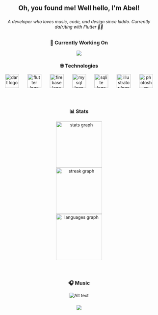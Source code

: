 <h2 align="center">Oh, you found me! Well hello, I'm Abel!</h2>

###

<h6 align="center">A developer who loves music, code, and design since kiddo. Currently da(r)ting with Flutter 💙🤫</h6>

###

<h3 align="center">🧐 Currently Working On</h3>
<div align="center">
  <a href="https://github.com/abelherl/traffeye_sg_flutter">
    <img src="https://gh-card.dev/repos/abelherl/traffeye_sg_flutter.svg">
  </a>
</div>

###

<h3 align="center">🤓 Technologies</h3>
<div align="center">
  <img src="https://cdn.jsdelivr.net/gh/devicons/devicon/icons/dart/dart-original.svg" height="45" alt="dart logo"  />
  <img width="20" />
  <img src="https://cdn.jsdelivr.net/gh/devicons/devicon/icons/flutter/flutter-original.svg" height="45" alt="flutter logo"  />
  <img width="20" />
  <img src="https://cdn.jsdelivr.net/gh/devicons/devicon/icons/firebase/firebase-plain.svg" height="45" alt="firebase logo"  />
  <img width="20" />
  <img src="https://cdn.jsdelivr.net/gh/devicons/devicon/icons/mysql/mysql-original.svg" height="45" alt="mysql logo"  />
  <img width="20" />
  <img src="https://cdn.jsdelivr.net/gh/devicons/devicon/icons/sqlite/sqlite-original.svg" height="45" alt="sqlite logo"  />
  <img width="20" />
  <img src="https://cdn.jsdelivr.net/gh/devicons/devicon/icons/illustrator/illustrator-plain.svg" height="45" alt="illustrator logo"  />
  <img width="20" />
  <img src="https://cdn.jsdelivr.net/gh/devicons/devicon/icons/photoshop/photoshop-plain.svg" height="45" alt="photoshop logo"  />
</div>

###

<br clear="both">

<h3 align="center">📊 Stats</h3>
<div align="center">
  <img src="https://github-readme-stats.vercel.app/api?username=abelherl&hide_title=true&hide_rank=true&show_icons=true&include_all_commits=true&count_private=true&disable_animations=false&theme=radical&locale=en&hide_border=true" height="150" alt="stats graph" /> <br>
  <img src="https://streak-stats.demolab.com?user=abelherl&locale=en&mode=weekly&theme=radical&hide_border=true&border_radius=5" height="150" alt="streak graph" /> <br>
  <img src="https://github-readme-stats.vercel.app/api/top-langs?username=abelherl&locale=en&hide_title=true&layout=compact&card_width=320&langs_count=5&theme=radical&hide_border=true" height="150" alt="languages graph"  />
</div>

###

<br clear="both">

<div align="center">
<!--   <img src="https://raw.githubusercontent.com/abelherl/abelherl/output/snake.svg" alt="Snake animation" /> -->
</div>

###

<h3 align="center">🎧 Music</h3>
<div align="center">
  
  ![Alt text](https://spotify-recently-played-readme.vercel.app/api?user=31vpmsx3pozg6jpdsfljtl2gqpfa&unique={true|1|on|yes})
  
</div>

###

<div align="center">
  <img src="https://profile-counter.glitch.me/abelherl/count.svg?"  />
</div>
